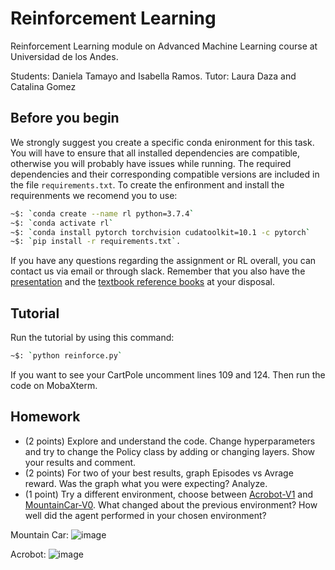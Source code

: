 # Reinforcement Learning
Reinforcement Learning module on Advanced Machine Learning course at Universidad de los Andes.

Students: Daniela Tamayo and Isabella Ramos.
Tutor: Laura Daza and Catalina Gomez


## Before you begin
We strongly suggest you create a specific conda enironment for this task. 
You will have to ensure that all installed dependencies are compatible, otherwise you will probably have issues while running.
The required dependencies and their corresponding compatible versions are included in the file `requirements.txt`. To create the enfironment and install the requirenments we recomend you to use:

```bash
~$: `conda create --name rl python=3.7.4`
~$: `conda activate rl`
~$: `conda install pytorch torchvision cudatoolkit=10.1 -c pytorch`
~$: `pip install -r requirements.txt`.
```

If you have any questions regarding the assignment or RL overall, you can contact us via email or through slack. Remember that you also have the [presentation](RL.pdf) and the [textbook reference books](https://drive.google.com/drive/folders/1bDjUuXlv1xeuA2hJ1TjyjH6WJmZOPTR9?usp=sharing) at your disposal.

## Tutorial
Run the tutorial by using this command: 
```bash
~$: `python reinforce.py`
```
If you want to see your CartPole uncomment lines 109 and 124. Then run the code on MobaXterm.

## Homework
- (2 points) Explore and understand the code. Change hyperparameters and try to change the Policy class by adding or changing layers. Show your results and comment. 
- (2 points) For two of your best results, graph Episodes vs Avrage reward. Was the graph what you were expecting? Analyze. 
- (1 point) Try a different environment, choose between [Acrobot-V1](http://gym.openai.com/envs/Acrobot-v1/) and [MountainCar-V0](http://gym.openai.com/envs/MountainCar-v0/). What changed about the previous environment? How well did the agent performed in your chosen environment? 

Mountain Car:
![image](https://user-images.githubusercontent.com/66916962/92253564-45fd7e00-ee95-11ea-909e-8e4550f8fa47.png)

Acrobot:
![image](https://user-images.githubusercontent.com/66916962/92280025-24fd5300-eebe-11ea-8654-f08541bd0cc3.png)
